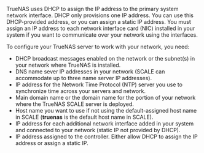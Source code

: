 &NewLine;

TrueNAS uses DHCP to assign the IP address to the primary system network interface. DHCP only provisions one IP address.
You can use this DHCP-provided address, or you can assign a static IP address.
You must assign an IP address to each network interface card (NIC) installed in your system if you want to communicate over your network using the interfaces.

To configure your TrueNAS server to work with your network, you need:

* DHCP broadcast messages enabled on the network or the subnet(s) in your network where TrueNAS is installed.
* DNS name sever IP addresses in your network (SCALE can accommodate up to three name server IP addresses).
* IP address for the Network Time Protocol (NTP) server you use to synchronize time across your servers and network.
* Main domain name or the domain name for the portion of your network where the TrueNAS SCALE server is deployed.
* Host name you want to use if not using the default-assigned host name in SCALE (**truenas** is the default host name in SCALE).
* IP address for each additional network interface added in your system and connected to your network (static IP not provided by DHCP).
* IP address assigned to the controller.
  Either allow DHCP to assign the IP address or assign a static IP.
